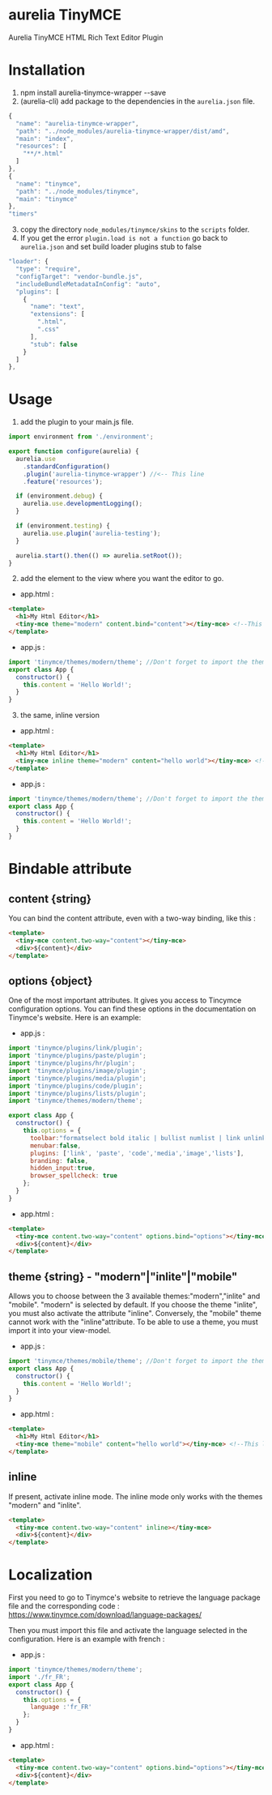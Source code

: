 # aurelia TinyMCE
Aurelia TinyMCE HTML Rich Text Editor Plugin

# Installation
1. npm install aurelia-tinymce-wrapper --save
2. (aurelia-cli) add package to the dependencies in the `aurelia.json` file.
```javascript
{
  "name": "aurelia-tinymce-wrapper",
  "path": "../node_modules/aurelia-tinymce-wrapper/dist/amd",
  "main": "index",
  "resources": [
    "**/*.html"
  ]
},
{
  "name": "tinymce",
  "path": "../node_modules/tinymce",
  "main": "tinymce"
},
"timers"
```

3. copy the directory  `node_modules/tinymce/skins` to the `scripts` folder.
4. If you get the error `plugin.load is not a function` go back to `aurelia.json` and set build loader plugins stub to false
```javascript
"loader": {
  "type": "require",
  "configTarget": "vendor-bundle.js",
  "includeBundleMetadataInConfig": "auto",
  "plugins": [
    {
      "name": "text",
      "extensions": [
        ".html",
        ".css"
      ],
      "stub": false
    }
  ]
},

```

# Usage

1. add the plugin to your main.js file.
```javascript
import environment from './environment';

export function configure(aurelia) {
  aurelia.use
    .standardConfiguration()
    .plugin('aurelia-tinymce-wrapper') //<-- This line
    .feature('resources');

  if (environment.debug) {
    aurelia.use.developmentLogging();
  }

  if (environment.testing) {
    aurelia.use.plugin('aurelia-testing');
  }

  aurelia.start().then(() => aurelia.setRoot());
}
```

2. add the element to the view where you want the editor to go.
- app.html :
```html
<template>
  <h1>My Html Editor</h1>
  <tiny-mce theme="modern" content.bind="content"></tiny-mce> <!--This line-->
</template>
```

- app.js :
```javascript
import 'tinymce/themes/modern/theme'; //Don't forget to import the theme you want to use
export class App {
  constructor() {
    this.content = 'Hello World!';
  }
}
```

3. the same, inline version
- app.html : 
```html
<template>
  <h1>My Html Editor</h1>
  <tiny-mce inline theme="modern" content="hello world"></tiny-mce> <!--This line-->
</template>
```

- app.js :
```javascript
import 'tinymce/themes/modern/theme'; //Don't forget to import the theme you want to use
export class App {
  constructor() {
    this.content = 'Hello World!';
  }
}

```

# Bindable attribute

## content {string}
You can bind the content attribute, even with a two-way binding, like this :
```html
<template>  
  <tiny-mce content.two-way="content"></tiny-mce>
  <div>${content}</div>
</template>
```


## options {object}
One of the most important attributes. It gives you access to Tincymce configuration options. You can find these options in the documentation on Tinymce's website. Here is an example:
- app.js :
```javascript
import 'tinymce/plugins/link/plugin';
import 'tinymce/plugins/paste/plugin';
import 'tinymce/plugins/hr/plugin';
import 'tinymce/plugins/image/plugin';
import 'tinymce/plugins/media/plugin';
import 'tinymce/plugins/code/plugin';
import 'tinymce/plugins/lists/plugin';
import 'tinymce/themes/modern/theme';

export class App {
  constructor() {
    this.options = {
      toolbar:"formatselect bold italic | bullist numlist | link unlink | image media | code",
      menubar:false,
      plugins: ['link', 'paste', 'code','media','image','lists'],
      branding: false,      
      hidden_input:true,
      browser_spellcheck: true
    };
  }
}
```

- app.html :
```html
<template>  
  <tiny-mce content.two-way="content" options.bind="options"></tiny-mce>
  <div>${content}</div>
</template>
```


## theme {string} - "modern"|"inlite"|"mobile"

Allows you to choose between the 3 available themes:"modern","inlite" and "mobile". "modern" is selected by default. If you choose the theme "inlite", you must also activate the attribute "inline". Conversely, the "mobile" theme cannot work with the "inline"attribute. 
To be able to use a theme, you must import it into your  view-model.
- app.js :
```javascript
import 'tinymce/themes/mobile/theme'; //Don't forget to import the theme you want to use
export class App {
  constructor() {
    this.content = 'Hello World!';
  }
}
```

- app.html :
```html
<template>
  <h1>My Html Editor</h1>
  <tiny-mce theme="mobile" content="hello world"></tiny-mce> <!--This line-->
</template>
```


## inline

If present, activate inline mode. The inline mode only works with the themes "modern" and "inlite".
```html
<template>  
  <tiny-mce content.two-way="content" inline></tiny-mce>
  <div>${content}</div>
</template>
```

# Localization

First you need to go to Tinymce's website to retrieve the language package file and the corresponding code :
https://www.tinymce.com/download/language-packages/

Then you must import this file and activate the language selected in the configuration. Here is an example with french :

- app.js :

```javascript
import 'tinymce/themes/modern/theme';
import './fr_FR';
export class App {
  constructor() {
    this.options = {
      language :'fr_FR'
    };
  }
}
```
- app.html :
```html
<template>  
  <tiny-mce content.two-way="content" options.bind="options"></tiny-mce>
  <div>${content}</div>
</template>
```

